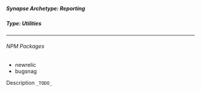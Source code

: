 <h5>Synapse Archetype: Reporting</h2>
<h5>Type: Utilities</h5>

---

<h6>NPM Packages</h6>

* newrelic
* bugsnag

Description ```_TODO_```
